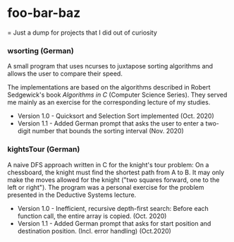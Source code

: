 # foo-bar-baz
= Just a dump for projects that I did out of curiosity

### wsorting (German)
A small program that uses ncurses to juxtapose sorting algorithms and allows the user to compare their speed.

The implementations are based on the algorithms described in Robert Sedgewick's book *Algorithms in C* (Computer Science Series). They served me mainly as an exercise for the corresponding lecture of my studies.
 * Version 1.0 - Quicksort and Selection Sort implemented (Oct. 2020)
 * Version 1.1 - Added German prompt that asks the user to enter a two-digit number that bounds the sorting interval (Nov. 2020)
 
### kightsTour (German)
A naive DFS approach written in C for the knight's tour problem: 
On a chessboard, the knight must find the shortest path from A to B.  It may only make the moves allowed for the knight ("two squares forward, one to the left or right").
The program was a personal exercise for the problem presented in the Deductive Systems lecture.

 * Version 1.0 - Inefficient, recursive depth-first search: Before each function call, the entire array is copied. (Oct. 2020)
 * Version 1.1 - Added German prompt that asks for start position and destination position. (Incl. error handling) (Oct.2020)
